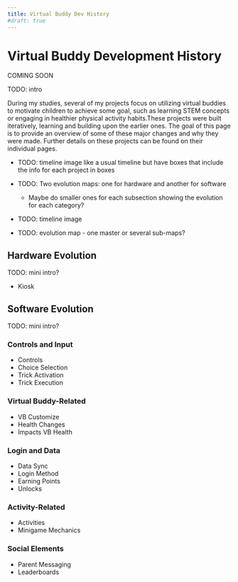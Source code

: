 ```yaml
---
title: Virtual Buddy Dev History
#draft: true
---
```


<div class="article-header">

# Virtual Buddy Development History
</div>

COMING SOON

TODO: intro

During my studies, several of my projects focus on utilizing virtual buddies to motivate children to achieve some goal, such as learning STEM concepts or engaging in healthier physical activity habits.These projects were built iteratively, learning and building upon the earlier ones. The goal of this page is to provide an overview of some of these major changes and why they were made. Further details on these projects can be found on their individual pages.

* TODO: timeline image like a usual timeline but have boxes that include the info for each project in boxes
* TODO: Two evolution maps: one for hardware and another for software
  * Maybe do smaller ones for each subsection showing the evolution for each category?


* TODO: timeline image
* TODO: evolution map - one master or several sub-maps?


## Hardware Evolution

TODO: mini intro?

* Kiosk

## Software Evolution

TODO: mini intro?

### Controls and Input

* Controls
* Choice Selection
* Trick Activation
* Trick Execution

### Virtual Buddy-Related

* VB Customize
* Health Changes
* Impacts VB Health

### Login and Data

* Data Sync
* Login Method
* Earning Points
* Unlocks

### Activity-Related

* Activities
* Minigame Mechanics

### Social Elements

* Parent Messaging
* Leaderboards


<!--- TODO: generate timeline image 

TODO: add subsections for VB-F&V, VFB-C, VSB-M, VFB-A, VFB-H, VFB-I(?)


Notes and things from vfb overview page

Header: Overall Study Statistics?

Insert discussion and chart for overview of participant data across all of the VFB studies

Header: ??? System Overview

insert the kiosk, ipad, and headset pictures here? or break them up between paragraphs? which looks better

Various systems were used throughout the lifetime of the VFB project. Our first two systems (refx2?) utilized a mobile kiosk which consisted of a large screen TV along with a PC and Microsoft Kinect (ref?), where children used their physical bodies as the primary method of interacting with their VFB (fig ref?). The idea was to avoid having the children engage in sedentary activity when playing with their VFB while also mimicking real life motions to aid in fostering the bond between a child and their VFB. From both these early studies and the Virtual STEM Buddy (VSB) (make into link to its page) project, we learned that utilizing a touchscreen for more complex selection interactions was much easier and understandable over mid-air interaction techniques with the Kinect. Thus, we added a touchscreen to the second iteration of our kiosk (fig ref?). 

These kiosks were designed to be used in public spaces. Thus with the onset of the COVID pandemic, we needed to change our approach to continue conducting these studies. This resulted in our iPad iteration of the VFB system (ref) (fig ref?). We sought to keep as much of the real-world movement as possible, utilizing augmented reality (AR) techniques for camera movement and aiming while utilizing the touchscreen through the use of digital joysticks and buttons for locomotion and throwing. Additionally, we were better able to utilize voice activated interactions for performing tricks as the microphone would be close to the child while they interacted with their VFB. This shift allowed the VFB system to be usable in many different home setups.

The last iteration of the VFB system I worked on was the immersive, virtual reality (VR) based system which utilized the Meta Quest 2 (dissertation ref?). We returned to the real world movement of our kiosk-based VFB systems, adapting several of the minigames to the new explorable VFB world designed for the iPad-based VFB system. I also briefly worked on early prototypes of the watch companion app that was in development as I was graduating. This was an idea my professor and I had talked about for a long time. The watch app would allow children to take their VFB with them on walks, which we thought would help foster their bond. 


For, more detailed information on each of our VFB iterations, please use the buttons below to navigate to the desired page. 

Add buttons here

Add references to papers here as footnotes?

Some additional notes:

While all version of vfb had voice activation, it was often hard to use in the afterschool settings because loud

Our second iteration of this kiosk added a touchscreen because mid air interaction hard

This journey began in summer camp settings

more details for each of these projects can be found...

learned and grew from the older projects and also vb-f&v and vsb-m, which will be discussed in more detail on the following pages

something something (on the specific page for it): tried to have the physical fitness go down but we were too harsh on it and for the sake of the study, opted to remove this feature as we did not have time to properly test it in the lab before the next iterations

vb-f&v offshoot/spinoff of VFB projects --->
